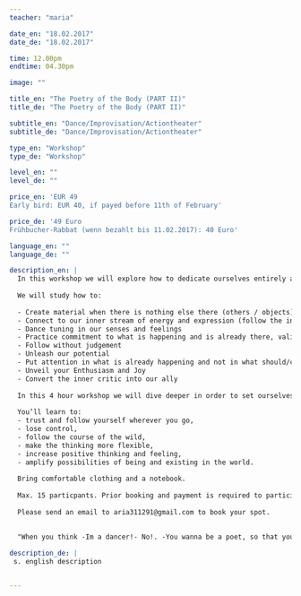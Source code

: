 ```yaml
---
teacher: "maria"

date_en: "18.02.2017"
date_de: "18.02.2017"

time: 12.00pm
endtime: 04.30pm

image: ""

title_en: "The Poetry of the Body (PART II)"
title_de: "The Poetry of the Body (PART II)"

subtitle_en: "Dance/Improvisation/Actiontheater"
subtitle_de: "Dance/Improvisation/Actiontheater"

type_en: "Workshop"
type_de: "Workshop"

level_en: ""
level_de: ""

price_en: 'EUR 49  
Early bird: EUR 40, if payed before 11th of February'

price_de: '49 Euro  
Frühbucher-Rabbat (wenn bezahlt bis 11.02.2017): 40 Euro'

language_en: ""
language_de: ""

description_en: |
  In this workshop we will explore how to dedicate ourselves entirely and uniquely to the present moment. Keeping ourselves engaged, interested and fascinated by our inner landscapes in a dance of becoming and disappearing. We will compose poems and short pieces using simple and joyful tasks of improvisation alone, in couples or groups. Learning how to listen to yourself and the others, flexibilize your thinking and follow your creative source and expression.
  
  We will study how to:
  
  - Create material when there is nothing else there (others / objects)  
  - Connect to our inner stream of energy and expression (follow the inner guide)  
  - Dance tuning in our senses and feelings  
  - Practice commitment to what is happening and is already there, validating our experience  
  - Follow without judgement  
  - Unleash our potential  
  - Put attention in what is already happening and not in what should/could happen, but didn’t.  
  - Unveil your Enthusiasm and Joy  
  - Convert the inner critic into our ally
  
  In this 4 hour workshop we will dive deeper in order to set ourselves free from the dictatorship of the inner critic, the logical thinking and the literal meaning; Discovering the symbolic and poetic language we all have.
  
  You’ll learn to:  
  - trust and follow yourself wherever you go,
  - lose control,  
  - follow the course of the wild,  
  - make the thinking more flexible,  
  - increase positive thinking and feeling,  
  - amplify possibilities of being and existing in the world.
  
  Bring comfortable clothing and a notebook.
  
  Max. 15 particpants. Prior booking and payment is required to participate in the workshop.
  
  Please send an email to aria311291@gmail.com to book your spot.
  
  
  "When you think -Im a dancer!- No!. -You wanna be a poet, so that you are taking people into ideas, not steps.... you just need to leave the idea. In dance we wanna se , the TRUTH"

description_de: |
 s. english description


---
```

